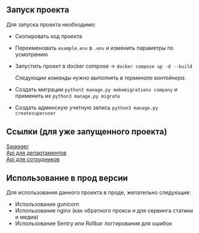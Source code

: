 ## Запуск проекта

Для запуска проекта необходимо:

- Скопировать код проекта
- Переименовать `example.env` в `.env` и изменить параметры по усмотрению
- Запустить проект в docker compose -> `docker compose up -d --build`  
  
  _Следующие команды нужно выполнять в терминале контейнера._
- Создать миграции `python3 manage.py makemigrations company` и применить их `python3 manage.py migrate`
- Создать админскую учетную запись `python3 manage.py createsuperuser`

## Ссылки (для уже запущенного проекта)

[Swagger](http://0.0.0.0:8000/swagger/)  
[Api для департаментов](http://0.0.0.0:8000/api/departments/)  
[Api для сотрудников](http://0.0.0.0:8000/api/employees/)

## Использование в прод версии

Для использования данного проекта в проде, желательно следующие:

- Использование gunicorn
- Использование nginx (как обратного прокси и для сервинга статики и медиа)
- Использование Sentry или Rollbar логгирования для ошибок

